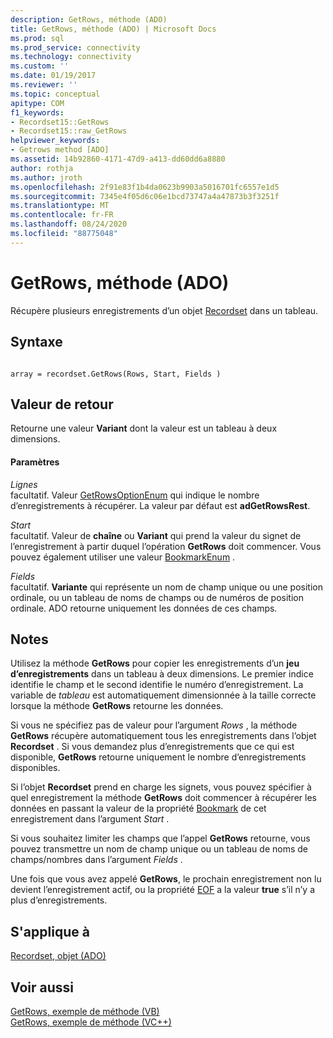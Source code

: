 ```yaml
---
description: GetRows, méthode (ADO)
title: GetRows, méthode (ADO) | Microsoft Docs
ms.prod: sql
ms.prod_service: connectivity
ms.technology: connectivity
ms.custom: ''
ms.date: 01/19/2017
ms.reviewer: ''
ms.topic: conceptual
apitype: COM
f1_keywords:
- Recordset15::GetRows
- Recordset15::raw_GetRows
helpviewer_keywords:
- Getrows method [ADO]
ms.assetid: 14b92860-4171-47d9-a413-dd60dd6a8880
author: rothja
ms.author: jroth
ms.openlocfilehash: 2f91e83f1b4da0623b9903a5016701fc6557e1d5
ms.sourcegitcommit: 7345e4f05d6c06e1bcd73747a4a47873b3f3251f
ms.translationtype: MT
ms.contentlocale: fr-FR
ms.lasthandoff: 08/24/2020
ms.locfileid: "88775048"
---
```

# <a name="getrows-method-ado"></a>GetRows, méthode (ADO)
Récupère plusieurs enregistrements d’un objet [Recordset](./recordset-object-ado.md) dans un tableau.  
  
## <a name="syntax"></a>Syntaxe  
  
```  
  
array = recordset.GetRows(Rows, Start, Fields )  
```  
  
## <a name="return-value"></a>Valeur de retour  
 Retourne une valeur **Variant** dont la valeur est un tableau à deux dimensions.  
  
#### <a name="parameters"></a>Paramètres  
 *Lignes*  
 facultatif. Valeur [GetRowsOptionEnum](./getrowsoptionenum.md) qui indique le nombre d’enregistrements à récupérer. La valeur par défaut est **adGetRowsRest**.  
  
 *Start*  
 facultatif. Valeur de **chaîne** ou **Variant** qui prend la valeur du signet de l’enregistrement à partir duquel l’opération **GetRows** doit commencer. Vous pouvez également utiliser une valeur [BookmarkEnum](./bookmarkenum.md) .  
  
 *Fields*  
 facultatif. **Variante** qui représente un nom de champ unique ou une position ordinale, ou un tableau de noms de champs ou de numéros de position ordinale. ADO retourne uniquement les données de ces champs.  
  
## <a name="remarks"></a>Notes  
 Utilisez la méthode **GetRows** pour copier les enregistrements d’un **jeu d’enregistrements** dans un tableau à deux dimensions. Le premier indice identifie le champ et le second identifie le numéro d’enregistrement. La variable de *tableau* est automatiquement dimensionnée à la taille correcte lorsque la méthode **GetRows** retourne les données.  
  
 Si vous ne spécifiez pas de valeur pour l’argument *Rows* , la méthode **GetRows** récupère automatiquement tous les enregistrements dans l’objet **Recordset** . Si vous demandez plus d’enregistrements que ce qui est disponible, **GetRows** retourne uniquement le nombre d’enregistrements disponibles.  
  
 Si l’objet **Recordset** prend en charge les signets, vous pouvez spécifier à quel enregistrement la méthode **GetRows** doit commencer à récupérer les données en passant la valeur de la propriété [Bookmark](./bookmark-property-ado.md) de cet enregistrement dans l’argument *Start* .  
  
 Si vous souhaitez limiter les champs que l’appel **GetRows** retourne, vous pouvez transmettre un nom de champ unique ou un tableau de noms de champs/nombres dans l’argument *Fields* .  
  
 Une fois que vous avez appelé **GetRows**, le prochain enregistrement non lu devient l’enregistrement actif, ou la propriété [EOF](./bof-eof-properties-ado.md) a la valeur **true** s’il n’y a plus d’enregistrements.  
  
## <a name="applies-to"></a>S'applique à  
 [Recordset, objet (ADO)](./recordset-object-ado.md)  
  
## <a name="see-also"></a>Voir aussi  
 [GetRows, exemple de méthode (VB)](./getrows-method-example-vb.md)   
 [GetRows, exemple de méthode (VC++)](./getrows-method-example-vc.md)